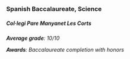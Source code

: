 ### Spanish Baccalaureate, Science

##### Col·legi Pare Manyanet Les Corts

_**Average grade**: 10/10_

_**Awards**: Baccalaureate completion with honors_

